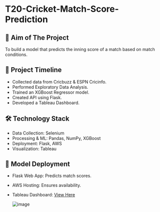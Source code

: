 # T20-Cricket-Match-Score-Prediction

## 📌 Aim of The Project
To build a model that predicts the inning score of a match based on match conditions.

## 📅 Project Timeline

- Collected data from Cricbuzz & ESPN Cricinfo.
- Performed Exploratory Data Analysis.
- Trained an XGBoost Regressor model.
- Created API using Flask.
- Developed a Tableau Dashboard.

## 🛠️ Technology Stack

- Data Collection: Selenium
- Processing & ML: Pandas, NumPy, XGBoost
- Deployment: Flask, AWS
- Visualization: Tableau

## 🚀 Model Deployment

- Flask Web App: Predicts match scores.
- AWS Hosting: Ensures availability.
- Tableau Dashboard: [View Here](https://public.tableau.com/views/Cricket_Score_Prediction_visualization/Dashboard2?:language=en-US&publish=yes&:sid=&:redirect=auth&:display_count=n&:origin=viz_share_link)

  ![image](https://github.com/user-attachments/assets/32de0c47-32df-4331-8937-fb80012a7c96)
  




